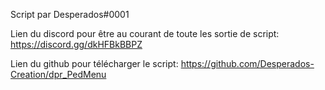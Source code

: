 Script par Desperados#0001

Lien du discord pour être au courant de toute les sortie de script: https://discord.gg/dkHFBkBBPZ

Lien du github pour télécharger le script: https://github.com/Desperados-Creation/dpr_PedMenu
